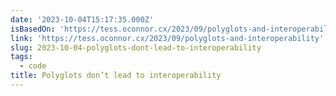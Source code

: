 ```yaml
---
date: '2023-10-04T15:17:35.000Z'
isBasedOn: 'https://tess.oconnor.cx/2023/09/polyglots-and-interoperability'
link: 'https://tess.oconnor.cx/2023/09/polyglots-and-interoperability'
slug: 2023-10-04-polyglots-dont-lead-to-interoperability
tags:
  - code
title: Polyglots don’t lead to interoperability
---
```


